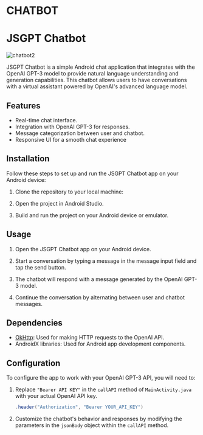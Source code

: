 
# CHATBOT

# JSGPT Chatbot



![chatbot2](https://github.com/JoseSagwe/CHATBOT/assets/110198843/fb90704d-a667-4c92-8cf3-37194c07be0e)

JSGPT Chatbot is a simple Android chat application that integrates with the OpenAI GPT-3 model to provide natural language understanding and generation capabilities. This chatbot allows users to have conversations with a virtual assistant powered by OpenAI's advanced language model.


## Features

- Real-time chat interface.
- Integration with OpenAI GPT-3 for responses.
- Message categorization between user and chatbot.
- Responsive UI for a smooth chat experience
## Installation
Follow these steps to set up and run the JSGPT Chatbot app on your Android device:
1. Clone the repository to your local machine:

2. Open the project in Android Studio.

3. Build and run the project on your Android device or emulator.

## Usage
1. Open the JSGPT Chatbot app on your Android device.

2. Start a conversation by typing a message in the message input field and tap the send button.

3. The chatbot will respond with a message generated by the OpenAI GPT-3 model.

4. Continue the conversation by alternating between user and chatbot messages.

## Dependencies
- [OkHttp](https://square.github.io/okhttp/): Used for making HTTP requests to the OpenAI API.
- AndroidX libraries: Used for Android app development components.
## Configuration

To configure the app to work with your OpenAI GPT-3 API, you will need to:

1. Replace `"Bearer API KEY"` in the `callAPI` method of `MainActivity.java` with your actual OpenAI API key.

   ```java
   .header("Authorization", "Bearer YOUR_API_KEY")
   ```

2. Customize the chatbot's behavior and responses by modifying the parameters in the `jsonBody` object within the `callAPI` method.


